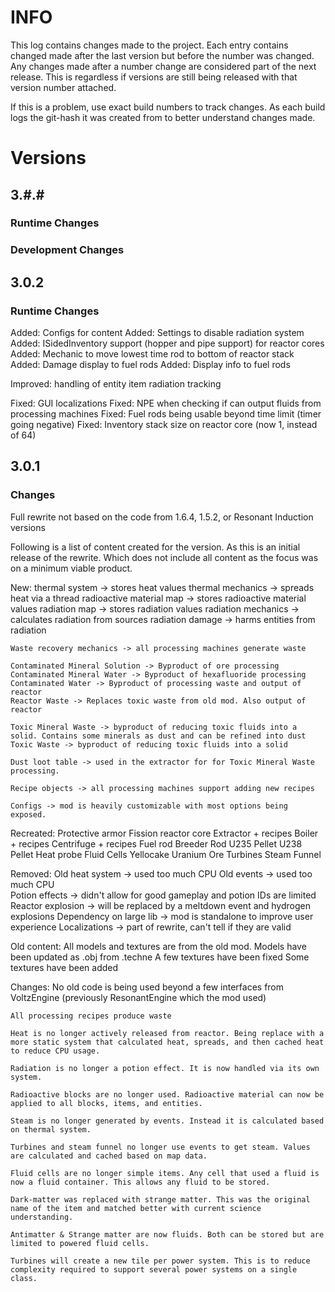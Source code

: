 # INFO
This log contains changes made to the project. Each entry contains changed made after the last version but before the number was changed. Any changes made after a number change are considered part of the next release. This is regardless if versions are still being released with that version number attached. 

If this is a problem, use exact build numbers to track changes. As each build logs the git-hash it was created from to better understand changes made.

# Versions
## 3.#.#
### Runtime Changes

### Development Changes

## 3.0.2
### Runtime Changes
Added: Configs for content
Added: Settings to disable radiation system
Added: ISidedInventory support (hopper and pipe support) for reactor cores 
Added: Mechanic to move lowest time rod to bottom of reactor stack
Added: Damage display to fuel rods
Added: Display info to fuel rods

Improved: handling of entity item radiation tracking

Fixed: GUI localizations
Fixed: NPE when checking if can output fluids from processing machines
Fixed: Fuel rods being usable beyond time limit (timer going negative)
Fixed: Inventory stack size on reactor core (now 1, instead of 64)

## 3.0.1
### Changes
Full rewrite not based on the code from 1.6.4, 1.5.2, or Resonant Induction versions

Following is a list of content created for the version. As this is an initial release of the rewrite. Which does not include all content as the focus was on a minimum viable product.

New:
    thermal system -> stores heat values
    thermal mechanics -> spreads heat via a thread
    radioactive material map -> stores radioactive material values
    radiation map -> stores radiation values
    radiation mechanics -> calculates radiation from sources
    radiation damage -> harms entities from radiation
    
    Waste recovery mechanics -> all processing machines generate waste
    
    Contaminated Mineral Solution -> Byproduct of ore processing
    Contaminated Mineral Water -> Byproduct of hexafluoride processing
    Contaminated Water -> Byproduct of processing waste and output of reactor
    Reactor Waste -> Replaces toxic waste from old mod. Also output of reactor
    
    Toxic Mineral Waste -> byproduct of reducing toxic fluids into a solid. Contains some minerals as dust and can be refined into dust
    Toxic Waste -> byproduct of reducing toxic fluids into a solid
    
    Dust loot table -> used in the extractor for for Toxic Mineral Waste processing.
    
    Recipe objects -> all processing machines support adding new recipes
    
    Configs -> mod is heavily customizable with most options being exposed.

Recreated:
    Protective armor
    Fission reactor core
    Extractor + recipes
    Boiler + recipes
    Centrifuge + recipes
    Fuel rod
    Breeder Rod
    U235 Pellet
    U238 Pellet
    Heat probe
    Fluid Cells
    Yellocake
    Uranium Ore
    Turbines
    Steam Funnel
    
Removed:
    Old heat system -> used too much CPU
    Old events -> used too much CPU    
    Potion effects -> didn't allow for good gameplay and potion IDs are limited
    Reactor explosion -> will be replaced by a meltdown event and hydrogen explosions 
    Dependency on large lib -> mod is standalone to improve user experience
    Localizations -> part of rewrite, can't tell if they are valid
    
Old content:
    All models and textures are from the old mod.
    Models have been updated as .obj from .techne
    A few textures have been fixed
    Some textures have been added
    
Changes:
    No old code is being used beyond a few interfaces from VoltzEngine (previously ResonantEngine which the mod used)
    
    All processing recipes produce waste
    
    Heat is no longer actively released from reactor. Being replace with a more static system that calculated heat, spreads, and then cached heat to reduce CPU usage.
    
    Radiation is no longer a potion effect. It is now handled via its own system.
    
    Radioactive blocks are no longer used. Radioactive material can now be applied to all blocks, items, and entities.
    
    Steam is no longer generated by events. Instead it is calculated based on thermal system.
    
    Turbines and steam funnel no longer use events to get steam. Values are calculated and cached based on map data.
    
    Fluid cells are no longer simple items. Any cell that used a fluid is now a fluid container. This allows any fluid to be stored.
    
    Dark-matter was replaced with strange matter. This was the original name of the item and matched better with current science understanding.
    
    Antimatter & Strange matter are now fluids. Both can be stored but are limited to powered fluid cells.
    
    Turbines will create a new tile per power system. This is to reduce complexity required to support several power systems on a single class.

